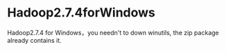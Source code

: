 # Hadoop2.7.4forWindows
Hadoop2.7.4 for Windows，you needn't to down winutils, the zip package already contains it.
